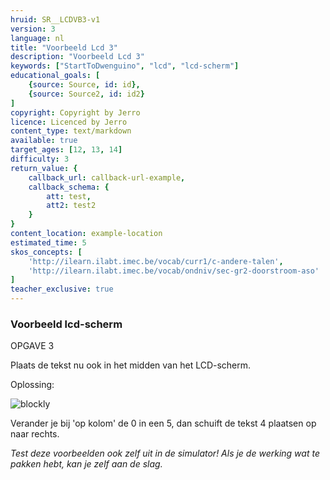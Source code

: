 ```yaml
---
hruid: SR__LCDVB3-v1
version: 3
language: nl
title: "Voorbeeld Lcd 3"
description: "Voorbeeld Lcd 3"
keywords: ["StartToDwenguino", "lcd", "lcd-scherm"]
educational_goals: [
    {source: Source, id: id}, 
    {source: Source2, id: id2}
]
copyright: Copyright by Jerro
licence: Licenced by Jerro
content_type: text/markdown
available: true
target_ages: [12, 13, 14]
difficulty: 3
return_value: {
    callback_url: callback-url-example,
    callback_schema: {
        att: test,
        att2: test2
    }
}
content_location: example-location
estimated_time: 5
skos_concepts: [
    'http://ilearn.ilabt.imec.be/vocab/curr1/c-andere-talen', 
    'http://ilearn.ilabt.imec.be/vocab/ondniv/sec-gr2-doorstroom-aso'
]
teacher_exclusive: true
---
```


### Voorbeeld lcd-scherm

OPGAVE 3

Plaats de tekst nu ook in het midden van het LCD-scherm.

Oplossing:

![blockly](@learning-object/SRM_LED3-v1/nl/3)

Verander je bij 'op kolom' de 0 in een 5, dan schuift de tekst 4 plaatsen op naar rechts.

*Test deze voorbeelden ook zelf uit in de simulator! Als je de werking wat te pakken hebt, kan je zelf aan de slag.*
